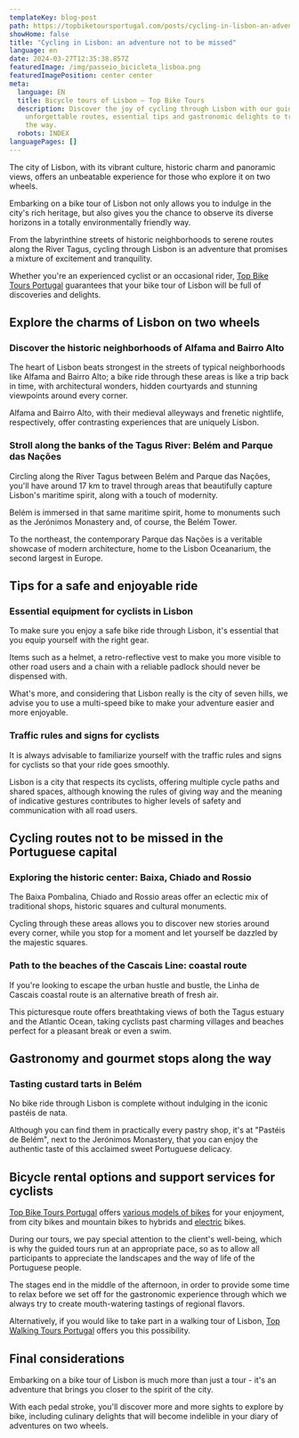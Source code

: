 ```yaml
---
templateKey: blog-post
path: https://topbiketoursportugal.com/posts/cycling-in-lisbon-an-adventure-not-to-be-missed/
showHome: false
title: "Cycling in Lisbon: an adventure not to be missed"
language: en
date: 2024-03-27T12:35:38.857Z
featuredImage: /img/passeio_bicicleta_lisboa.png
featuredImagePosition: center center
meta:
  language: EN
  title: Bicycle tours of Lisbon – Top Bike Tours
  description: Discover the joy of cycling through Lisbon with our guide to
    unforgettable routes, essential tips and gastronomic delights to try along
    the way.
  robots: INDEX
languagePages: []
---
```

The city of Lisbon, with its vibrant culture, historic charm and panoramic views, offers an unbeatable experience for those who explore it on two wheels.

Embarking on a bike tour of Lisbon not only allows you to indulge in the city's rich heritage, but also gives you the chance to observe its diverse horizons in a totally environmentally friendly way.

From the labyrinthine streets of historic neighborhoods to serene routes along the River Tagus, cycling through Lisbon is an adventure that promises a mixture of excitement and tranquility.

Whether you're an experienced cyclist or an occasional rider, [Top Bike Tours Portugal](https://topbiketoursportugal.com/pt/) guarantees that your bike tour of Lisbon will be full of discoveries and delights.

## Explore the charms of Lisbon on two wheels

### Discover the historic neighborhoods of Alfama and Bairro Alto

The heart of Lisbon beats strongest in the streets of typical neighborhoods like Alfama and Bairro Alto; a bike ride through these areas is like a trip back in time, with architectural wonders, hidden courtyards and stunning viewpoints around every corner.

Alfama and Bairro Alto, with their medieval alleyways and frenetic nightlife, respectively, offer contrasting experiences that are uniquely Lisbon.

### Stroll along the banks of the Tagus River: Belém and Parque das Nações

Circling along the River Tagus between Belém and Parque das Nações, you'll have around 17 km to travel through areas that beautifully capture Lisbon's maritime spirit, along with a touch of modernity.

Belém is immersed in that same maritime spirit, home to monuments such as the Jerónimos Monastery and, of course, the Belém Tower.

To the northeast, the contemporary Parque das Nações is a veritable showcase of modern architecture, home to the Lisbon Oceanarium, the second largest in Europe.

## Tips for a safe and enjoyable ride

### Essential equipment for cyclists in Lisbon

To make sure you enjoy a safe bike ride through Lisbon, it's essential that you equip yourself with the right gear.

Items such as a helmet, a retro-reflective vest to make you more visible to other road users and a chain with a reliable padlock should never be dispensed with.

What's more, and considering that Lisbon really is the city of seven hills, we advise you to use a multi-speed bike to make your adventure easier and more enjoyable.

### Traffic rules and signs for cyclists

It is always advisable to familiarize yourself with the traffic rules and signs for cyclists so that your ride goes smoothly.

Lisbon is a city that respects its cyclists, offering multiple cycle paths and shared spaces, although knowing the rules of giving way and the meaning of indicative gestures contributes to higher levels of safety and communication with all road users.

## Cycling routes not to be missed in the Portuguese capital

### Exploring the historic center: Baixa, Chiado and Rossio

The Baixa Pombalina, Chiado and Rossio areas offer an eclectic mix of traditional shops, historic squares and cultural monuments.

Cycling through these areas allows you to discover new stories around every corner, while you stop for a moment and let yourself be dazzled by the majestic squares. 

### Path to the beaches of the Cascais Line: coastal route

If you're looking to escape the urban hustle and bustle, the Linha de Cascais coastal route is an alternative breath of fresh air.

This picturesque route offers breathtaking views of both the Tagus estuary and the Atlantic Ocean, taking cyclists past charming villages and beaches perfect for a pleasant break or even a swim.

## Gastronomy and gourmet stops along the way

### Tasting custard tarts in Belém

No bike ride through Lisbon is complete without indulging in the iconic pastéis de nata.

Although you can find them in practically every pastry shop, it's at "Pastéis de Belém", next to the Jerónimos Monastery, that you can enjoy the authentic taste of this acclaimed sweet Portuguese delicacy.

## Bicycle rental options and support services for cyclists

[Top Bike Tours Portugal](https://topbiketoursportugal.com/pt/) offers [various models of bikes](https://topbiketoursportugal.com/pt/bicicletas/) for your enjoyment, from city bikes and mountain bikes to hybrids and [electric](https://topbiketoursportugal.com/pt/posts/bicicletas-electricas-como-e-que-estas-podem-ajuda-lo-nas-rotas-ciclisticas-mais-dificeis/) bikes.

During our tours, we pay special attention to the client's well-being, which is why the guided tours run at an appropriate pace, so as to allow all participants to appreciate the landscapes and the way of life of the Portuguese people.

The stages end in the middle of the afternoon, in order to provide some time to relax before we set off for the gastronomic experience through which we always try to create mouth-watering tastings of regional flavors.

Alternatively, if you would like to take part in a walking tour of Lisbon, [Top Walking Tours Portugal](https://topwalkingtoursportugal.com/pt/) offers you this possibility.

## Final considerations

Embarking on a bike tour of Lisbon is much more than just a tour - it's an adventure that brings you closer to the spirit of the city.

With each pedal stroke, you'll discover more and more sights to explore by bike, including culinary delights that will become indelible in your diary of adventures on two wheels.
